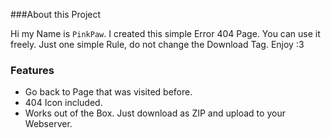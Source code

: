 ###About this Project

Hi my Name is `PinkPaw`. I created this simple Error 404 Page. You can use it freely. 
Just one simple Rule, do not change the Download Tag. Enjoy :3

### Features

- Go back to Page that was visited before.
- 404 Icon included.
- Works out of the Box. Just download as ZIP and upload to your Webserver.
